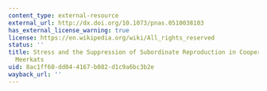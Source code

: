 ```yaml
---
content_type: external-resource
external_url: http://dx.doi.org/10.1073/pnas.0510038103
has_external_license_warning: true
license: https://en.wikipedia.org/wiki/All_rights_reserved
status: ''
title: Stress and the Suppression of Subordinate Reproduction in Cooperatively Breeding
  Meerkats
uid: 8ac1ff60-dd04-4167-b082-d1c9a6bc3b2e
wayback_url: ''
---
```

